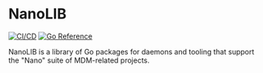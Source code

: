 # NanoLIB

[![CI/CD](https://github.com/micromdm/nanolib/workflows/CI%2FCD/badge.svg)](https://github.com/micromdm/nanolib/actions) [![Go Reference](https://pkg.go.dev/badge/github.com/micromdm/nanolib.svg)](https://pkg.go.dev/github.com/micromdm/nanolib)

NanoLIB is a library of Go packages for daemons and tooling that support the "Nano" suite of MDM-related projects.
